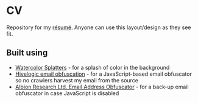 # CV
Repository for my [résumé](https://usrme.github.io/cv/). Anyone can use this layout/design as they see fit.

## Built using
- [Watercolor Splatters](http://myphotoshopbrushes.com/brushes/id/361/) - for a splash of color in the background
- [Hivelogic email obfuscation](http://hivelogic.com/enkoder/) - for a JavaScript-based email obfuscator so no crawlers harvest my email from the source
- [Albion Research Ltd. Email Address Obfuscator](http://www.albionresearch.com/misc/obfuscator.php) - for a back-up email obfuscator in case JavaScript is disabled
